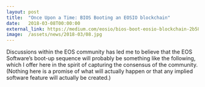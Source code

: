 ```yaml
---
layout: post
title:  "Once Upon a Time: BIOS Booting an EOSIO blockchain"
date:   2018-03-08T00:00:00
external_link: https://medium.com/eosio/bios-boot-eosio-blockchain-2b58b8a978a1
image:  /assets/news/2018-03/08.jpg
---
```

Discussions within the EOS community has led me to believe that the EOS Software’s boot-up sequence will probably be something like the following, which I offer here in the spirit of capturing the consensus of the community. (Nothing here is a promise of what will actually happen or that any implied software feature will actually be created.)
